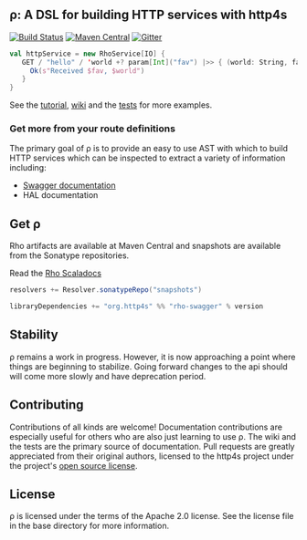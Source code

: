 ρ: A DSL for building HTTP services with http4s
-----------------------------------------------

[![Build Status](https://travis-ci.org/http4s/rho.svg?branch=master)](https://travis-ci.org/http4s/rho)
[![Maven Central](https://maven-badges.herokuapp.com/maven-central/org.http4s/rho-core_2.12/badge.svg)](https://maven-badges.herokuapp.com/maven-central/org.http4s/rho-core_2.12)
[![Gitter](https://badges.gitter.im/http4s/rho.svg)](https://gitter.im/http4s/rho?utm_source=badge&utm_medium=badge&utm_campaign=pr-badge)

```scala
val httpService = new RhoService[IO] {
   GET / "hello" / 'world +? param[Int]("fav") |>> { (world: String, fav: Int) => 
     Ok(s"Received $fav, $world") 
   }
}
```

See the [tutorial](https://github.com/http4s/rho/blob/master/Rho.md), [wiki](https://github.com/http4s/rho/wiki) and the [tests](https://github.com/http4s/rho/blob/master/core/src/test/scala/ApiExamples.scala) for more examples.

### Get more from your route definitions
The primary goal of ρ is to provide an easy to use AST with which to build HTTP services which can be inspected to extract a variety of information including:
* [Swagger documentation](http://swagger.wordnik.com/)
* HAL documentation

Get ρ
-----
Rho artifacts are available at Maven Central and snapshots are available from the Sonatype repositories.

Read the [Rho Scaladocs](http://rho.http4s.org)

```scala
resolvers += Resolver.sonatypeRepo("snapshots")

libraryDependencies += "org.http4s" %% "rho-swagger" % version

```

Stability
---------
ρ remains a work in progress. However, it is now approaching a point where things are
beginning to stabilize. Going forward changes to the api should will come more slowly 
and have deprecation period.

Contributing
------------
Contributions of all kinds are welcome! Documentation contributions are especially useful 
for others who are also just learning to use ρ. The wiki and the tests are the primary
source of documentation. Pull requests are greatly appreciated from their original authors,
licensed to the http4s project under the project's
[open source license](https://github.com/http4s/rho/blob/master/LICENSE).

License
-------
ρ is licensed under the terms of the Apache 2.0 license. See the license file in the base
directory for more information.
